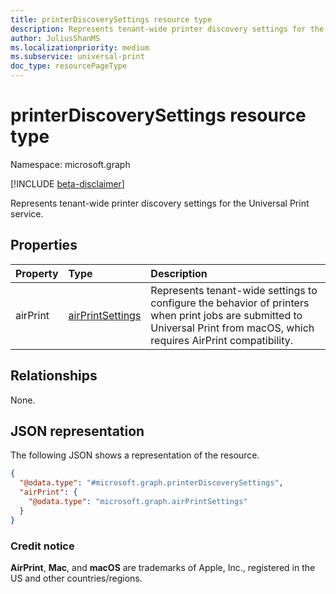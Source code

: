 ```yaml
---
title: printerDiscoverySettings resource type
description: Represents tenant-wide printer discovery settings for the Universal Print service.
author: JuliusShanMS
ms.localizationpriority: medium
ms.subservice: universal-print
doc_type: resourcePageType
---
```


# printerDiscoverySettings resource type

Namespace: microsoft.graph

[!INCLUDE [beta-disclaimer](../../includes/beta-disclaimer.md)]

Represents tenant-wide printer discovery settings for the Universal Print service.

## Properties
|Property|Type|Description|
|:---|:---|:---|
|airPrint|[airPrintSettings](../resources/airprintsettings.md)|Represents tenant-wide settings to configure the behavior of printers when print jobs are submitted to Universal Print from macOS, which requires AirPrint compatibility.|

## Relationships
None.

## JSON representation
The following JSON shows a representation of the resource.
<!-- {
  "blockType": "resource",
  "@odata.type": "microsoft.graph.printerDiscoverySettings"
}
-->
``` json
{
  "@odata.type": "#microsoft.graph.printerDiscoverySettings",
  "airPrint": {
    "@odata.type": "microsoft.graph.airPrintSettings"
  }
}
```

### Credit notice

**AirPrint**, **Mac**, and **macOS** are trademarks of Apple, Inc., registered in the US and other countries/regions.
